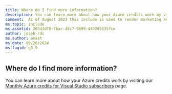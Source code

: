 ```yaml
---
title: Where do I find more information?
description: You can learn more about how your Azure credits work by visiting our Monthly Azure credits for Visual Studio subscribers page.
comment:  As of August 2023 this include is used to render marketing FAQ content for VS Subscriptions in the following portals - VSCom, Manage, and My portals. It was not used for learn.microsoft.com content at that time.  SMEs are Evan Windom and Larissa Crawford of Red Door Collaborative and Sharvari Dighe.
ms.topic: include
ms.assetid: 20543df0-7bac-48c7-9899-4402d53357ce
author: joseb-rdc
ms.author: amast
ms.date: 09/26/2024
ms.faqid: q5_9
---
```


## Where do I find more information?

You can learn more about how your Azure credits work by visiting our [Monthly Azure credits for Visual Studio subscribers](https://azure.microsoft.com/pricing/member-offers/credit-for-visual-studio-subscribers/) page.
